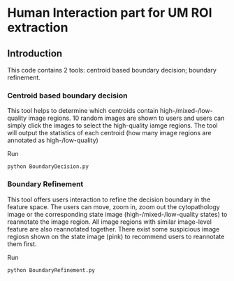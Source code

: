 # Human Interaction part for UM ROI extraction

## Introduction
This code contains 2 tools: centroid based boundary decision; boundary refinement.

### Centroid based boundary decision
This tool helps to determine which centroids contain high-/mixed-/low-quality image regions. 10 random images are shown to users and users can simply click the images to select the high-quality iamge regions. The tool will output the statistics of each centroid (how many image regions are annotated as high-/low-quality)

Run
```Shell
python BoundaryDecision.py
```

### Boundary Refinement
This tool offers users interaction to refine the decision boundary in the feature space. The users can move, zoom in, zoom out the cytopathology image or the corresponding state image (high-/mixed-/low-quality states) to reannotate the image region. All image regions with similar image-level feature are also reannotated together. There exist some suspicious image regiosn shown on the state image (pink) to recommend users to reannotate them first.

Run
```Shell
python BoundaryRefinement.py
```

